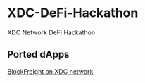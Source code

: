 # XDC-DeFi-Hackathon
XDC Network DeFi Hackathon



## Ported dApps

[BlockFreight on XDC network](https://github.com/cbonoz/xdcfa22)